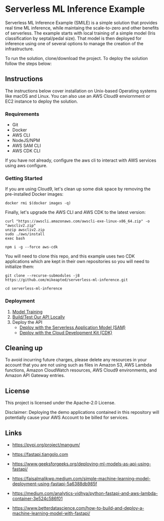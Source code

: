 # Serverless ML Inference Example

Serverless ML Inference Example (SMILE) is a simple solution that provides real time ML inference, while maintaing the scale-to-zero and other benefits of serverless. The example starts with local training of a simple model (Iris classification by septal/pedal size). That model is then deployed for inference using one of several options to manage the creation of the infrastructure.

To run the solution, clone/download the project. To deploy the solution follow the steps below:


## Instructions

The instructions below cover installation on Unix-based Operating systems like macOS and Linux. You can also use an AWS Cloud9 enviornment or EC2 instance to deploy the solution.

### Requirements
- Git
- Docker
- AWS CLI
- NodeJS/NPM
- AWS SAM CLI
- AWS CDK CLI

If you have not already, configure the aws cli to interact with AWS services using aws configure.

### Getting Started

If you are using Cloud9, let's clean up some disk space by removing the pre-installed Docker images:

```shell
docker rmi $(docker images -q)
```

Finally, let's upgrade the AWS CLI and AWS CDK to the latest version:

```shell
curl "https://awscli.amazonaws.com/awscli-exe-linux-x86_64.zip" -o "awscliv2.zip"
unzip awscliv2.zip
sudo ./aws/install
exec bash

npm i -g --force aws-cdk
```

You will need to clone this repo, and this example uses two CDK applications which are kept in their own repositories so you will need to initialize them:

```shell
git clone --recurse-submodules -j8 https://github.com/mikeapted/serverless-ml-inference.git

cd serverless-ml-inference
```

### Deployment

1. [Model Training](docs/model_training.md)
2. [Build/Test Our API Locally](docs/build_test_locally.md)
3. Deploy the API
    - [Deploy with the Serverless Application Model (SAM)](docs/deploy_with_sam.md)
    - [Deploy with the Cloud Development Kit (CDK)](docs/deploy_with_cdk.md)

## Cleaning up

To avoid incurring future charges, please delete any resources in your account that you are not using such as files in Amazon S3, AWS Lambda functions, Amazon CloudWatch resources, AWS Cloud9 environments, and Amazon API Gateway entries.

## License

This project is licensed under the Apache-2.0 License.

Disclaimer: Deploying the demo applications contained in this repository will potentially cause your AWS Account to be billed for services.

## Links

- https://pypi.org/project/mangum/
- https://fastapi.tiangolo.com

- https://www.geeksforgeeks.org/deploying-ml-models-as-api-using-fastapi/
- https://faisalmalikwp.medium.com/simple-machine-learning-model-deployment-using-fastapi-5a6388db985f
- https://medium.com/analytics-vidhya/python-fastapi-and-aws-lambda-container-3e524c586f01
- https://www.betterdatascience.com/how-to-build-and-deploy-a-machine-learning-model-with-fastapi/
